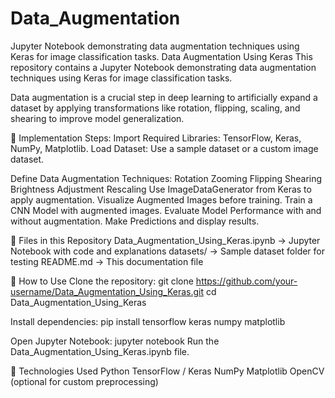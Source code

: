 # Data_Augmentation
Jupyter Notebook demonstrating data augmentation techniques using Keras for image classification tasks.
Data Augmentation Using Keras
This repository contains a Jupyter Notebook demonstrating data augmentation techniques using Keras for image classification tasks.

Data augmentation is a crucial step in deep learning to artificially expand a dataset by applying transformations like rotation, flipping, scaling, and shearing to improve model generalization.

🚀 Implementation Steps:
Import Required Libraries: TensorFlow, Keras, NumPy, Matplotlib.
Load Dataset: Use a sample dataset or a custom image dataset.

Define Data Augmentation Techniques:
Rotation
Zooming
Flipping
Shearing
Brightness Adjustment
Rescaling
Use ImageDataGenerator from Keras to apply augmentation.
Visualize Augmented Images before training.
Train a CNN Model with augmented images.
Evaluate Model Performance with and without augmentation.
Make Predictions and display results.

📂 Files in this Repository
Data_Augmentation_Using_Keras.ipynb → Jupyter Notebook with code and explanations
datasets/ → Sample dataset folder for testing
README.md → This documentation file

🔧 How to Use
Clone the repository:
git clone https://github.com/your-username/Data_Augmentation_Using_Keras.git
cd Data_Augmentation_Using_Keras

Install dependencies:
pip install tensorflow keras numpy matplotlib

Open Jupyter Notebook:
jupyter notebook
Run the Data_Augmentation_Using_Keras.ipynb file.

📌 Technologies Used
Python
TensorFlow / Keras
NumPy
Matplotlib
OpenCV (optional for custom preprocessing)


